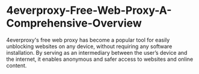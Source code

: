 # 4everproxy-Free-Web-Proxy-A-Comprehensive-Overview
4everproxy's free web proxy has become a popular tool for easily unblocking websites on any device, without requiring any software installation. By serving as an intermediary between the user’s device and the internet, it enables anonymous and safer access to websites and online content. 
